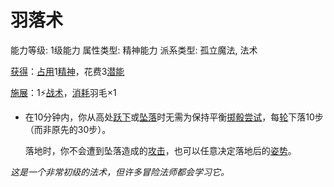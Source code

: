 # 羽落术

能力等级: 1级能力
属性类型: 精神能力
派系类型: 孤立魔法, 法术

<aside>

[获得](https://www.notion.so/1b3d619a067b8027ba38e2c1caf9d84b?pvs=21)：[占用](https://www.notion.so/1b3d619a067b8028a794de6ceed96ec0?pvs=21)1[精神](https://www.notion.so/1b3d619a067b800a8da5d96dd60be2b1?pvs=21)，花费3[潜能](https://www.notion.so/1b3d619a067b80c2bdb4c721adc30021?pvs=21)

</aside>

<aside>

[施展](https://www.notion.so/1b3d619a067b80f38dccf027f026b32f?pvs=21)：1⚡️[战术](https://www.notion.so/1b3d619a067b8051b6eaffd160aee01c?pvs=21)，[消耗](https://www.notion.so/1b3d619a067b80789d16e44120e1be39?pvs=21)羽毛×1

- 在10分钟内，你从高处[跃下](https://www.notion.so/1b3d619a067b80aab82acbb6a8d3883d?pvs=21)或[坠落](https://www.notion.so/1b3d619a067b80d89996f51aa646b6bf?pvs=21)时无需为保持平衡[掷骰](https://www.notion.so/1b3d619a067b80f89c53e38483e535c4?pvs=21)[尝试](https://www.notion.so/1b3d619a067b8009aad4e7ce70111ce4?pvs=21)，每[轮](https://www.notion.so/1b3d619a067b80aeb62df5a99bfb8a82?pvs=21)下落10步（而非原先的30步）。
    
    落地时，你不会遭到坠落造成的[攻击](https://www.notion.so/1b5d619a067b80ab8482e091a267f3f3?pvs=21)，也可以任意决定落地后的[姿势](https://www.notion.so/1b3d619a067b8047aba0ea5cdf73db89?pvs=21)。
    
</aside>

*这是一个非常初级的法术，但许多冒险法师都会学习它。*